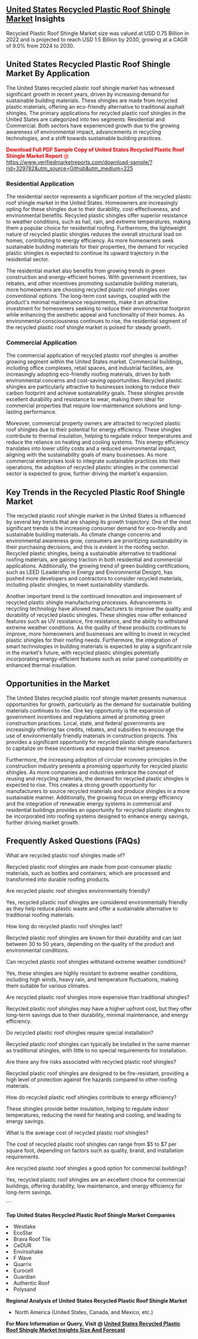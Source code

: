 <h2><a href="https://www.verifiedmarketreports.com/download-sample/?rid=329782&amp;utm_source=Github&amp;utm_medium=225" target="_blank">United States Recycled Plastic Roof Shingle Market</a> Insights</h2><p>Recycled Plastic Roof Shingle Market size was valued at USD 0.75 Billion in 2022 and is projected to reach USD 1.5 Billion by 2030, growing at a CAGR of 9.0% from 2024 to 2030.</p><p> <h2>United States Recycled Plastic Roof Shingle Market By Application</h2> <p>The United States recycled plastic roof shingle market has witnessed significant growth in recent years, driven by increasing demand for sustainable building materials. These shingles are made from recycled plastic materials, offering an eco-friendly alternative to traditional asphalt shingles. The primary applications for recycled plastic roof shingles in the United States are categorized into two segments: Residential and Commercial. Both sectors have experienced growth due to the growing awareness of environmental impact, advancements in recycling technologies, and a shift towards sustainable building practices.</p> <p><p><span class=""><span style="color: #ff0000;"><strong>Download Full PDF Sample Copy of United States Recycled Plastic Roof Shingle Market Report</strong> @ </span><a href="https://www.verifiedmarketreports.com/download-sample/?rid=329782&amp;utm_source=Github&amp;utm_medium=225" target="_blank">https://www.verifiedmarketreports.com/download-sample/?rid=329782&amp;utm_source=Github&amp;utm_medium=225</a></span></p></p> <h3>Residential Application</h3> <p>The residential sector represents a significant portion of the recycled plastic roof shingle market in the United States. Homeowners are increasingly opting for these shingles due to their durability, cost-effectiveness, and environmental benefits. Recycled plastic shingles offer superior resistance to weather conditions, such as hail, rain, and extreme temperatures, making them a popular choice for residential roofing. Furthermore, the lightweight nature of recycled plastic shingles reduces the overall structural load on homes, contributing to energy efficiency. As more homeowners seek sustainable building materials for their properties, the demand for recycled plastic shingles is expected to continue its upward trajectory in the residential sector.</p> <p>The residential market also benefits from growing trends in green construction and energy-efficient homes. With government incentives, tax rebates, and other incentives promoting sustainable building materials, more homeowners are choosing recycled plastic roof shingles over conventional options. The long-term cost savings, coupled with the product's minimal maintenance requirements, make it an attractive investment for homeowners seeking to reduce their environmental footprint while enhancing the aesthetic appeal and functionality of their homes. As environmental consciousness continues to rise, the residential segment of the recycled plastic roof shingle market is poised for steady growth.</p> <h3>Commercial Application</h3> <p>The commercial application of recycled plastic roof shingles is another growing segment within the United States market. Commercial buildings, including office complexes, retail spaces, and industrial facilities, are increasingly adopting eco-friendly roofing materials, driven by both environmental concerns and cost-saving opportunities. Recycled plastic shingles are particularly attractive to businesses looking to reduce their carbon footprint and achieve sustainability goals. These shingles provide excellent durability and resistance to wear, making them ideal for commercial properties that require low-maintenance solutions and long-lasting performance.</p> <p>Moreover, commercial property owners are attracted to recycled plastic roof shingles due to their potential for energy efficiency. These shingles contribute to thermal insulation, helping to regulate indoor temperatures and reduce the reliance on heating and cooling systems. This energy efficiency translates into lower utility costs and a reduced environmental impact, aligning with the sustainability goals of many businesses. As more commercial enterprises look to integrate sustainable practices into their operations, the adoption of recycled plastic shingles in the commercial sector is expected to grow, further driving the market's expansion.</p> <h2>Key Trends in the Recycled Plastic Roof Shingle Market</h2> <p>The recycled plastic roof shingle market in the United States is influenced by several key trends that are shaping its growth trajectory. One of the most significant trends is the increasing consumer demand for eco-friendly and sustainable building materials. As climate change concerns and environmental awareness grow, consumers are prioritizing sustainability in their purchasing decisions, and this is evident in the roofing sector. Recycled plastic shingles, being a sustainable alternative to traditional roofing materials, are gaining traction in both residential and commercial applications. Additionally, the growing trend of green building certifications, such as LEED (Leadership in Energy and Environmental Design), has pushed more developers and contractors to consider recycled materials, including plastic shingles, to meet sustainability standards.</p> <p>Another important trend is the continued innovation and improvement of recycled plastic shingle manufacturing processes. Advancements in recycling technology have allowed manufacturers to improve the quality and durability of recycled plastic shingles. These shingles now offer enhanced features such as UV resistance, fire resistance, and the ability to withstand extreme weather conditions. As the quality of these products continues to improve, more homeowners and businesses are willing to invest in recycled plastic shingles for their roofing needs. Furthermore, the integration of smart technologies in building materials is expected to play a significant role in the market's future, with recycled plastic shingles potentially incorporating energy-efficient features such as solar panel compatibility or enhanced thermal insulation.</p> <h2>Opportunities in the Market</h2> <p>The United States recycled plastic roof shingle market presents numerous opportunities for growth, particularly as the demand for sustainable building materials continues to rise. One key opportunity is the expansion of government incentives and regulations aimed at promoting green construction practices. Local, state, and federal governments are increasingly offering tax credits, rebates, and subsidies to encourage the use of environmentally friendly materials in construction projects. This provides a significant opportunity for recycled plastic shingle manufacturers to capitalize on these incentives and expand their market presence.</p> <p>Furthermore, the increasing adoption of circular economy principles in the construction industry presents a promising opportunity for recycled plastic shingles. As more companies and industries embrace the concept of reusing and recycling materials, the demand for recycled plastic shingles is expected to rise. This creates a strong growth opportunity for manufacturers to source recycled materials and produce shingles in a more sustainable manner. Additionally, the growing focus on energy efficiency and the integration of renewable energy systems in commercial and residential buildings provides an opportunity for recycled plastic shingles to be incorporated into roofing systems designed to enhance energy savings, further driving market growth.</p> <h2>Frequently Asked Questions (FAQs)</h2> <p>What are recycled plastic roof shingles made of?</p> <p>Recycled plastic roof shingles are made from post-consumer plastic materials, such as bottles and containers, which are processed and transformed into durable roofing products.</p> <p>Are recycled plastic roof shingles environmentally friendly?</p> <p>Yes, recycled plastic roof shingles are considered environmentally friendly as they help reduce plastic waste and offer a sustainable alternative to traditional roofing materials.</p> <p>How long do recycled plastic roof shingles last?</p> <p>Recycled plastic roof shingles are known for their durability and can last between 30 to 50 years, depending on the quality of the product and environmental conditions.</p> <p>Can recycled plastic roof shingles withstand extreme weather conditions?</p> <p>Yes, these shingles are highly resistant to extreme weather conditions, including high winds, heavy rain, and temperature fluctuations, making them suitable for various climates.</p> <p>Are recycled plastic roof shingles more expensive than traditional shingles?</p> <p>Recycled plastic roof shingles may have a higher upfront cost, but they offer long-term savings due to their durability, minimal maintenance, and energy efficiency.</p> <p>Do recycled plastic roof shingles require special installation?</p> <p>Recycled plastic roof shingles can typically be installed in the same manner as traditional shingles, with little to no special requirements for installation.</p> <p>Are there any fire risks associated with recycled plastic roof shingles?</p> <p>Recycled plastic roof shingles are designed to be fire-resistant, providing a high level of protection against fire hazards compared to other roofing materials.</p> <p>How do recycled plastic roof shingles contribute to energy efficiency?</p> <p>These shingles provide better insulation, helping to regulate indoor temperatures, reducing the need for heating and cooling, and leading to energy savings.</p> <p>What is the average cost of recycled plastic roof shingles?</p> <p>The cost of recycled plastic roof shingles can range from $5 to $7 per square foot, depending on factors such as quality, brand, and installation requirements.</p> <p>Are recycled plastic roof shingles a good option for commercial buildings?</p> <p>Yes, recycled plastic roof shingles are an excellent choice for commercial buildings, offering durability, low maintenance, and energy efficiency for long-term savings.</p> ```</p><p><strong>Top United States Recycled Plastic Roof Shingle Market Companies</strong></p><div data-test-id=""><p><li>Westlake</li><li> EcoStar</li><li> Brava Roof Tile</li><li> CeDUR</li><li> Enviroshake</li><li> F Wave</li><li> Quarrix</li><li> Eurocell</li><li> Guardian</li><li> Authentic Roof</li><li> Polysand</li></p><div><strong>Regional Analysis of&nbsp;United States Recycled Plastic Roof Shingle Market</strong></div><ul><li dir="ltr"><p dir="ltr">North America&nbsp;(United States, Canada, and Mexico, etc.)</p></li></ul><p><strong>For More Information or Query, Visit @&nbsp;</strong><strong><a href="https://www.verifiedmarketreports.com/product/recycled-plastic-roof-shingle-market/?utm_source=Github&amp;utm_medium=225" target="_blank">United States Recycled Plastic Roof Shingle Market Insights Size And Forecast</a></strong></p></div>
